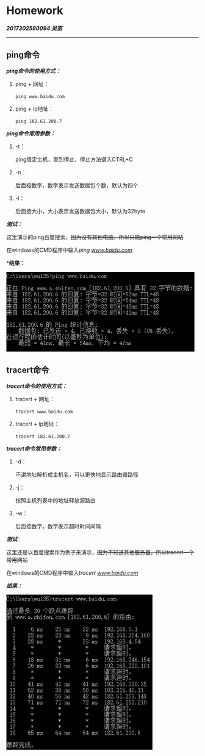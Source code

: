 # Homework

***2017302580094 吴笛***

---

## ping命令

***ping命令的使用方式：***

1. ping + 网址：

   `ping www.baidu.com`

2. ping + ip地址：

   `ping 182.61.200.7 `

***ping命令常用参数：***

1. -t：

   ping值定主机，直到停止，停止方法键入CTRL+C

2. -n：

   后面接数字，数字表示发送数据包个数，默认为四个

3. -l：

   后面接大小，大小表示发送数据包大小，默认为32byte

***测试：***

这里演示的ping百度搜索，~~因为没有其他电脑，所以只能ping一个常用网站~~

在windows的CMD程序中输入*ping www.baidu.com*

***结果：**

![ping.png](https://github.com/WHUFrozenHeart/NetworkAndDistributedComputing/blob/master/ping.png?raw=true)

## tracert命令

***tracert命令的使用方式：***

1. tracert + 网址：

   `tracert www.baidu.com`

2. tracert + ip地址：

   `tracert 182.61.200.7 `

***tracert命令常用参数：***

1. -d：

   不讲地址解析成主机名，可以更快地显示路由器路径

2. -j：

   按照主机列表中的地址释放源路由

3. -w：

   后面接数字，数字表示超时时间间隔

***测试***：

这里还是以百度搜索作为例子来演示，~~因为不知道其他服务器，所以tracert一个常用网站~~

在windows的CMD程序中输入*tracert www.baidu.com*

***结果：***

![tracert.png](https://github.com/WHUFrozenHeart/NetworkAndDistributedComputing/blob/master/tracert.png?raw=true)